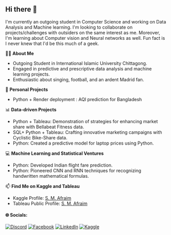 ## Hi there 👋

<!--
**Shikamaru77/Shikamaru77** is a ✨ _special_ ✨ repository because its `README.md` (this file) appears on your GitHub profile.

Here are some ideas to get you started:

- 🔭 I’m currently working on ...
- 🌱 I’m currently learning ...
- 👯 I’m looking to collaborate on ...
- 🤔 I’m looking for help with ...
- 💬 Ask me about ...
- 📫 How to reach me: ...
- 😄 Pronouns: ...
- ⚡ Fun fact: ...
-->

I'm currently an outgoing student in Computer Science and working on Data Analysis and Machine learning. I'm looking to collaborate on projects/challenges with outsiders on the same interest as me. Moreover, I'm learning about Computer vision and Neural networks as well. Fun fact is I never knew that I'd be this much of a geek.

👩‍🎓 **About Me**
- Outgoing Student in International Islamic University Chittagong.
- Engaged in predictive and prescriptive data analysis and machine learning projects.
- Enthusiastic about singing, football, and an ardent Madrid fan.

🌟 **Personal Projects**
- Python + Render deployment : AQI prediction for Bangladesh 

📊 **Data-driven Projects**
- Python + Tableau: Demonstration of strategies for enhancing market share with Bellabeat Fitness data.
- SQL+ Python + Tableau: Crafting innovative marketing campaigns with Cyclistic Bike-Share data.
- Python: Created a predictive model for laptop prices using Python.

💻 **Machine Learning and Statistical Ventures**
- Python: Developed Indian flight fare prediction.
- Python: Pioneered CNN and RNN techniques for recognizing handwritten mathematical formulas.

📫 **Find Me on Kaggle and Tableau**
- Kaggle Profile: [S. M. Afraim](https://www.kaggle.com/syedmohammadafraim2)
- Tableau Public Profile: [S. M. Afraim](https://public.tableau.com/app/profile/syed.mohammad.afraim)


#### 🌐 Socials:
[![Discord](https://img.shields.io/badge/Discord-%237289DA.svg?logo=discord&logoColor=white)](https://discord.gg/https://discord.gg/eU4eB4AtPr) [![Facebook](https://img.shields.io/badge/Facebook-%231877F2.svg?logo=Facebook&logoColor=white)](https://facebook.com/Afraim.bs) [![LinkedIn](https://img.shields.io/badge/LinkedIn-%230077B5.svg?logo=linkedin&logoColor=white)](https://linkedin.com/in/syed-mohammad-afraim-096721234) [![Kaggle](https://img.shields.io/badge/Kaggle-0095D5?&style=for-the-badge&logo=kaggle&logoColor=white)](https://www.kaggle.com/syedmohammadafraim2)




